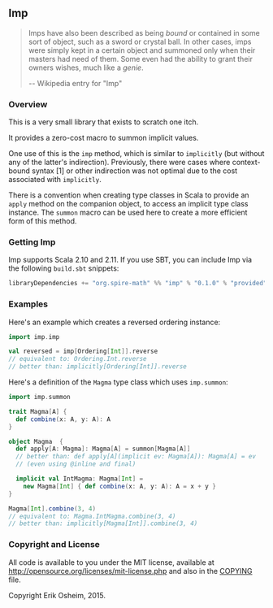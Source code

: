 ## Imp

> Imps have also been described as being *bound* or contained in some
> sort of object, such as a sword or crystal ball. In other cases,
> imps were simply kept in a certain object and summoned only when
> their masters had need of them. Some even had the ability to grant
> their owners wishes, much like a *genie*.
>
> -- Wikipedia entry for "Imp"

### Overview

This is a very small library that exists to scratch one itch.

It provides a zero-cost macro to summon implicit values.

One use of this is the `imp` method, which is similar to `implicitly`
(but without any of the latter's indirection). Previously, there were
cases where context-bound syntax [1] or other indirection was not
optimal due to the cost associated with `implicitly`.

There is a convention when creating type classes in Scala to provide
an `apply` method on the companion object, to access an implicit type
class instance. The `summon` macro can be used here to create a more
efficient form of this method.

### Getting Imp

Imp supports Scala 2.10 and 2.11. If you use SBT, you can include Imp
via the following `build.sbt` snippets:

```scala
libraryDependencies += "org.spire-math" %% "imp" % "0.1.0" % "provided"
```

### Examples

Here's an example which creates a reversed ordering instance:

```scala
import imp.imp

val reversed = imp[Ordering[Int]].reverse
// equivalent to: Ordering.Int.reverse
// better than: implicitly[Ordering[Int]].reverse
```

Here's a definition of the `Magma` type class which uses `imp.summon`:

```scala
import imp.summon

trait Magma[A] {
  def combine(x: A, y: A): A
}

object Magma  {
  def apply[A: Magma]: Magma[A] = summon[Magma[A]]
  // better than: def apply[A](implicit ev: Magma[A]): Magma[A] = ev
  // (even using @inline and final)

  implicit val IntMagma: Magma[Int] =
    new Magma[Int] { def combine(x: A, y: A): A = x + y }
}

Magma[Int].combine(3, 4)
// equivalent to: Magma.IntMagma.combine(3, 4)
// better than: implicitly[Magma[Int]].combine(3, 4)
```

### Copyright and License

All code is available to you under the MIT license, available at
http://opensource.org/licenses/mit-license.php and also in the
[COPYING](COPYING) file.

Copyright Erik Osheim, 2015.
